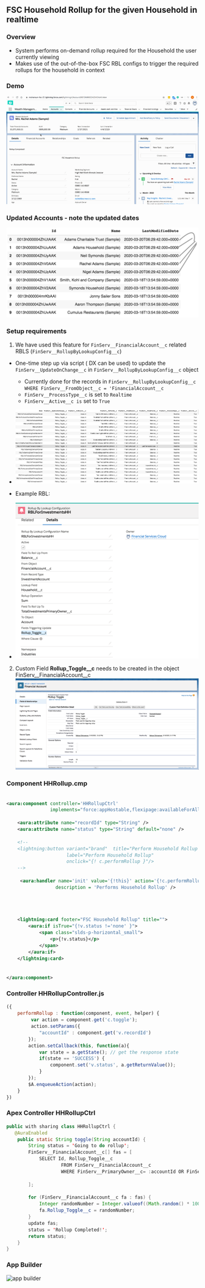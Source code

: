 ## FSC Household Rollup for the given Household in realtime

### Overview
- System performs on-demand rollup required for the Household the user currently viewing
- Makes use of the out-of-the-box FSC RBL configs to trigger the required rollups for the household in context 


### Demo
![Demo](img/HH-Rollup-1.gif)

### Updated Accounts - note the updated dates
![updated accounts](img/account-update-1.png)


### Setup requirements

1. We have used this feature for ```FinServ__FinancialAccount__c``` related RBLS (```FinServ__RollupByLookupConfig__c```)

- One-time step up via script ( DX can be used) to update the ```FinServ__UpdateOnChange__c``` in ```FinServ__RollupByLookupConfig__c``` object
    - Currently done for the records in ```FinServ__RollupByLookupConfig__c WHERE FinServ__FromObject__c = 'FinancialAccount__c```   
    - ```FinServ__ProcessType__c``` is set to ```Realtime```
    - ```FinServ__Active__c is``` set to ```True```

- ![RBL_FA](img/RBL-config-FA-1.png)

- Example RBL:
- ![RBL2](img/rbl-2.png)

2. Custom Field **Rollup_Toggle__c** needs to be created in the object FinServ__FinancialAccount__c
![toggle rollup](img/fa-field-rolluptoggle.png)


### Component  HHRollup.cmp

```xml

<aura:component controller='HHRollupCtrl'
                implements="force:appHostable,flexipage:availableForAllPageTypes,flexipage:availableForRecordHome,force:hasRecordId,forceCommunity:availableForAllPageTypes,force:lightningQuickAction" access="global" >
    
    <aura:attribute name="recordId" type="String" />
    <aura:attribute name="status" type="String" default="none" />
    
    <!-- 
    <lightning:button variant="brand"  title="Perform Household Rollup "  
                      label="Perform Household Rollup" 
                      onclick="{! c.performRollup }"/>
    -->
    
     <aura:handler name='init' value='{!this}' action='{!c.performRollup}' 
                  description = 'Performs Household Rollup' />
   
    
    
    
    <lightning:card footer="FSC Household Rollup" title="">
        <aura:if isTrue="{!v.status !='none' }">
            <span class="slds-p-horizontal_small">
                <p>{!v.status}</p>
            </span>
        </aura:if>
    </lightning:card>
    
    
</aura:component>

```

### Controller HHRollupController.js

```js
({
	performRollup : function(component, event, helper) {
		 var action = component.get('c.toggle'); 
         action.setParams({
            "accountId" : component.get('v.recordId') 
        });
        action.setCallback(this, function(a){
            var state = a.getState(); // get the response state
            if(state == 'SUCCESS') {
                component.set('v.status', a.getReturnValue());
            }
        });
        $A.enqueueAction(action);
	}
})
```

### Apex Controller HHRollupCtrl

```java
public with sharing class HHRollupCtrl {
   @AuraEnabled
    public static String toggle(String accountId) {
        String status = 'Going to do rollup';
        FinServ__FinancialAccount__c[] fas = [
            SELECT Id, Rollup_Toggle__c
                    FROM FinServ__FinancialAccount__c
                    WHERE FinServ__PrimaryOwner__c= :accountId OR FinServ__JointOwner__c = :accountId
            
        ];

        for (FinServ__FinancialAccount__c fa : fas) {
            Integer randomNumber = Integer.valueof((Math.random() * 100000));
            fa.Rollup_Toggle__c = randomNumber;
        }
        update fas;
        status = 'Rollup Completed!';
        return status;
    }
}
```


### App Builder

![app builder](img/app-buillder-2.png)
